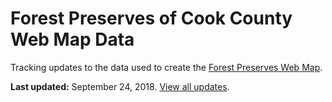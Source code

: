 # Forest Preserves of Cook County Web Map Data
Tracking updates to the data used to create the [Forest Preserves Web Map](https://map.fpdcc.com). 

**Last updated:** September 24, 2018. [View all updates](https://github.com/fpdcc/webmap_data_updates/commits/master).

